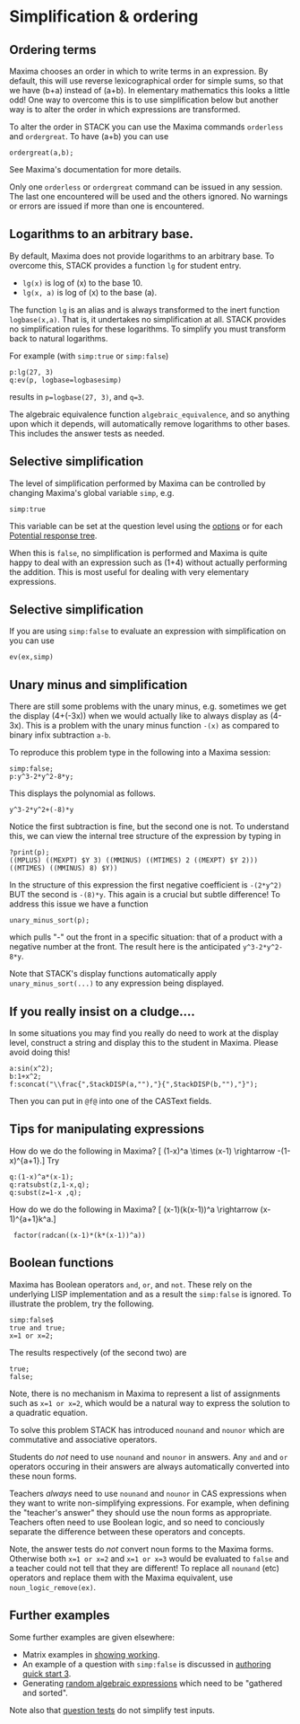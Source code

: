 # Simplification & ordering

## Ordering terms

Maxima chooses an order in which to write terms in an expression.  By default, this will use reverse lexicographical order for simple sums, so that we have \(b+a\) instead of \(a+b\).  In elementary mathematics this looks a little odd!  One way to overcome this is to use simplification below but another way is to alter the order in which expressions are transformed.

To alter the order in STACK you can use the Maxima commands `orderless` and `ordergreat`.  To have \(a+b\) you can use

    ordergreat(a,b);
    
See Maxima's documentation for more details.  

Only one `orderless` or `ordergreat` command can be issued in any session.  The last one encountered will be used and the others ignored.  No warnings or errors are issued if more than one is encountered.

## Logarithms to an arbitrary base.

By default, Maxima does not provide logarithms to an arbitrary base.  To overcome this, STACK provides a function `lg` for student entry.

* `lg(x)` is log of \(x\) to the base 10.
* `lg(x, a)` is log of \(x\) to the base \(a\).

The function `lg` is an alias and is always transformed to the inert function `logbase(x,a)`.  That is, it undertakes no simplification at all.  STACK provides no simplification rules for these logarithms.  To simplify you must transform back to natural logarithms.

For example (with `simp:true` or `simp:false`)

    p:lg(27, 3)
    q:ev(p, logbase=logbasesimp)

results in `p=logbase(27, 3)`, and `q=3`.

The algebraic equivalence function `algebraic_equivalence`, and so anything upon which it depends, will automatically remove logarithms to other bases.  This includes the answer tests as needed.

## Selective simplification

The level of simplification performed by Maxima can be controlled by changing Maxima's global variable `simp`, e.g.

    simp:true

This variable can be set at the question level using the [options](../Authoring/Options.md) or for each [Potential response tree](../Authoring/Potential_response_trees.md).

When this is `false`, no simplification is performed and Maxima is quite happy to deal with an expression such as \(1+4\) without actually performing the addition.
This is most useful for dealing with very elementary expressions.

## Selective simplification

If you are using `simp:false` to evaluate an expression with simplification on you can use

    ev(ex,simp)

## Unary minus and simplification

There are still some problems with the unary minus, e.g. sometimes we get the display \(4+(-3x)\) when we would actually like to always display as \(4-3x\).  This is a problem with the unary minus function `-(x)` as compared to binary infix subtraction `a-b`.

To reproduce this problem type in the following into a Maxima session:

    simp:false;
    p:y^3-2*y^2-8*y;

This displays the polynomial as follows.

    y^3-2*y^2+(-8)*y

Notice the first subtraction is fine, but the second one is not.  To understand this, we can view the internal tree structure of the expression by typing in

    ?print(p);
    ((MPLUS) ((MEXPT) $Y 3) ((MMINUS) ((MTIMES) 2 ((MEXPT) $Y 2))) ((MTIMES) ((MMINUS) 8) $Y))
   
In the structure of this expression the first negative coefficient is `-(2*y^2)` BUT the second is `-(8)*y`.   This again is a crucial but subtle difference!  To address this issue we have a function
   
    unary_minus_sort(p);

which pulls "-" out the front in a specific situation: that of a product with a negative number at the front.  The result here is the anticipated `y^3-2*y^2-8*y`.

Note that STACK's display functions automatically apply `unary_minus_sort(...)` to any expression being displayed. 

## If you really insist on a cludge....

In some situations you may find you really do need to work at the display level, construct a string and display this to the student in Maxima.  Please avoid doing this!

    a:sin(x^2);
    b:1+x^2;
    f:sconcat("\\frac{",StackDISP(a,""),"}{",StackDISP(b,""),"}");

Then you can put in `@f@` into one of the CASText fields.

## Tips for manipulating expressions

How do we do the following in Maxima?
\[ (1-x)^a \times (x-1) \rightarrow  -(1-x)^{a+1}.\]
Try

    q:(1-x)^a*(x-1); 
    q:ratsubst(z,1-x,q);
    q:subst(z=1-x ,q);


How do we do the following in Maxima?
\[ (x-1)(k(x-1))^a \rightarrow  (x-1)^{a+1}k^a.\]

     factor(radcan((x-1)*(k*(x-1))^a)) 

## Boolean functions

Maxima has Boolean operators `and`, `or`, and `not`.  These rely on the underlying LISP implementation and as a result the `simp:false` is ignored.  To illustrate the problem, try the following.

    simp:false$
    true and true;
    x=1 or x=2;

The results respectively (of the second two) are

    true;
    false;

Note, there is no mechanism in Maxima to represent a list of assignments such as `x=1 or x=2`, which would be a natural way to express the solution to a quadratic equation.

To solve this problem STACK has introduced `nounand` and `nounor` which are commutative and associative operators.

Students do *not* need to use `nounand` and `nounor` in answers.  Any `and` and `or` operators occuring in their answers are always automatically converted into these noun forms.

Teachers *always* need to use `nounand` and `nounor` in CAS expressions when they want to write non-simplifying expressions.  For example, when defining the "teacher's answer" they should use the noun forms as appropriate.  Teachers often need to use Boolean logic, and so need to conciously separate the difference between these operators and concepts.

Note, the answer tests do *not* convert noun forms to the Maxima forms.  Otherwise both `x=1 or x=2` and `x=1 or x=3` would be evaluated to `false` and a teacher could not tell that they are different!  To replace all `nounand` (etc) operators and replace them with the Maxima equivalent, use `noun_logic_remove(ex)`.


## Further examples

Some further examples are given elsewhere:

* Matrix examples in [showing working](Matrix.md#Showing_working).
* An example of a question with `simp:false` is discussed in [authoring quick start 3](../Authoring/Authoring_quick_start_3.md).
* Generating [random algebraic expressions](Random.md) which need to be "gathered and sorted".

Note also that [question tests](../Authoring/Testing.md#Simplification) do not simplify test inputs.
